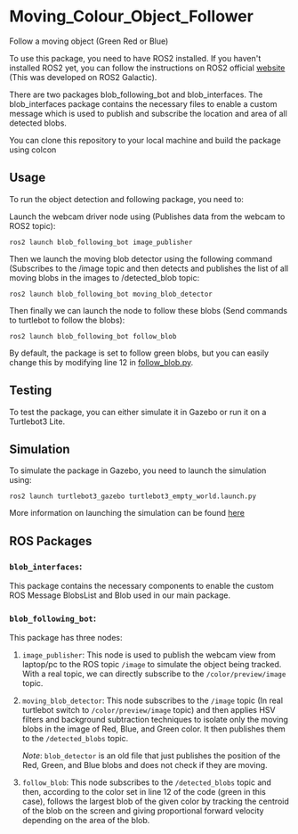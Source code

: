 # Moving_Colour_Object_Follower
Follow a moving object (Green Red or Blue)

To use this package, you need to have ROS2 installed. If you haven't installed ROS2 yet, you can follow the instructions on ROS2 official [website](https://docs.ros.org/en/galactic/Installation.html) (This was developed on ROS2 Galactic).

There are two packages blob_following_bot and blob_interfaces. The blob_interfaces package contains the necessary files to enable a custom message which is used to publish and subscribe the location and area of all detected blobs. 

You can clone this repository to your local machine and build the package using colcon

## Usage

To run the object detection and following package, you need to:

Launch the webcam driver node using (Publishes data from the webcam to ROS2 topic):

```
ros2 launch blob_following_bot image_publisher
```

Then we launch the moving blob detector using the following command (Subscribes to the /image topic and then detects and publishes the list of all moving blobs in the images to /detected_blob topic:
```
ros2 launch blob_following_bot moving_blob_detector
```

Then finally we can launch the node to follow these blobs (Send  commands to turtlebot to follow the blobs):
```
ros2 launch blob_following_bot follow_blob
```

By default, the package is set to follow green blobs, but you can easily change this by modifying line 12 in [follow_blob.py](https://github.com/AmzArch/Moving_Colour_Object_Follower/blob/main/src/blob_following_bot/blob_following_bot/follow_blob.py).


## Testing
To test the package, you can either simulate it in Gazebo or run it on a Turtlebot3 Lite.

## Simulation
To simulate the package in Gazebo, you need to launch the simulation using:
```
ros2 launch turtlebot3_gazebo turtlebot3_empty_world.launch.py
```

More information on launching the simulation can be found [here](https://ubuntu.com/blog/simulate-the-turtlebot3)


## ROS Packages

### `blob_interfaces`: 
This package contains the necessary components to enable the custom ROS Message BlobsList and Blob used in our main package.

### `blob_following_bot`:
This package has three nodes:

1. `image_publisher`: This node is used to publish the webcam view from laptop/pc to the ROS topic `/image` to simulate the object being tracked. With a real topic, we can directly subscribe to the `/color/preview/image` topic.

2. `moving_blob_detector`: This node subscribes to the `/image` topic (In real turtlebot switch to `/color/preview/image` topic) and then applies HSV filters and background subtraction techniques to isolate only the moving blobs in the image of Red, Blue, and Green color. It then publishes them to the `/detected_blobs` topic.

    *Note*: `blob_detector` is an old file that just publishes the position of the Red, Green, and Blue blobs and does not check if they are moving.

3. `follow_blob`: This node subscribes to the `/detected_blobs` topic and then, according to the color set in line 12 of the code (green in this case), follows the largest blob of the given color by tracking the centroid of the blob on the screen and giving proportional forward velocity depending on the area of the blob.
